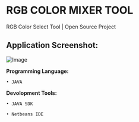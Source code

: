 # RGB COLOR MIXER TOOL

RGB Color Select Tool | Open Source Project

## Application Screenshot:

![Image](https://github.com/user-attachments/assets/d9086bc7-7b8a-4ba8-8fb3-12349ebe5f4e)

**Programming Language:**
```
• JAVA
```

**Devolopment Tools:**
```
• JAVA SDK

• Netbeans IDE
``` 
